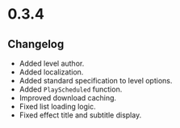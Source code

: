 # 0.3.4

## Changelog

-   Added level author.
-   Added localization.
-   Added standard specification to level options.
-   Added `PlayScheduled` function.
-   Improved download caching.
-   Fixed list loading logic.
-   Fixed effect title and subtitle display.
